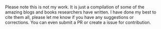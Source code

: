 Please note this is not my work. It is just a compilation of some of the amazing blogs and books researchers have written. I have done my best to cite them all, please let me know if you have any suggestions or corrections. You can even submit a PR or create a issue for contribution. 
